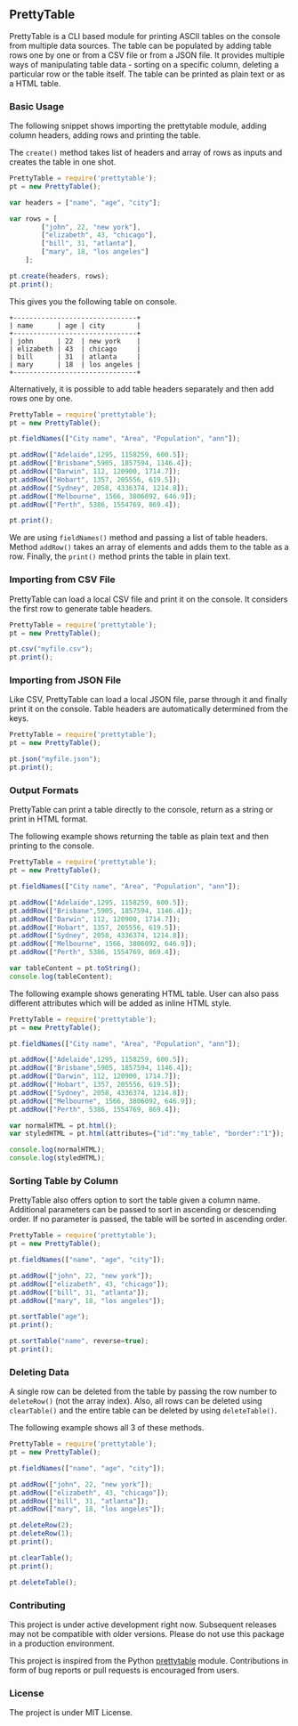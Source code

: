 ## PrettyTable

PrettyTable is a CLI based module for printing ASCII tables on the console from multiple data sources. The table can be populated by adding table rows one by one or from a CSV file or from a JSON file. It provides multiple ways of manipulating table data - sorting on a specific column, deleting a particular row or the table itself. The table can be printed as plain text or as a HTML table.

### Basic Usage

The following snippet shows importing the prettytable module, adding column headers, adding rows and printing the table.

The `create()` method takes list of headers and array of rows as inputs and creates the table in one shot.

```javascript
PrettyTable = require('prettytable');
pt = new PrettyTable();

var headers = ["name", "age", "city"];

var rows = [
        ["john", 22, "new york"],
        ["elizabeth", 43, "chicago"],
        ["bill", 31, "atlanta"],
        ["mary", 18, "los angeles"]
    ];

pt.create(headers, rows);
pt.print();
```

This gives you the following table on console.

```
+-------------------------------+
| name      | age | city        |
+-------------------------------+
| john      | 22  | new york    |
| elizabeth | 43  | chicago     |
| bill      | 31  | atlanta     |
| mary      | 18  | los angeles |
+-------------------------------+
```

Alternatively, it is possible to add table headers separately and then add rows one by one.

```javascript
PrettyTable = require('prettytable');
pt = new PrettyTable();

pt.fieldNames(["City name", "Area", "Population", "ann"]);

pt.addRow(["Adelaide",1295, 1158259, 600.5]);
pt.addRow(["Brisbane",5905, 1857594, 1146.4]);
pt.addRow(["Darwin", 112, 120900, 1714.7]);
pt.addRow(["Hobart", 1357, 205556, 619.5]);
pt.addRow(["Sydney", 2058, 4336374, 1214.8]);
pt.addRow(["Melbourne", 1566, 3806092, 646.9]);
pt.addRow(["Perth", 5386, 1554769, 869.4]);

pt.print();
```

We are using `fieldNames()` method and passing a list of table headers. Method `addRow()` takes an array of elements and adds them to the table as a row. Finally, the `print()` method prints the table in plain text.

### Importing from CSV File

PrettyTable can load a local CSV file and print it on the console. It considers the first row to generate table headers.

```javascript
PrettyTable = require('prettytable');
pt = new PrettyTable();

pt.csv("myfile.csv");
pt.print();
```

### Importing from JSON File

Like CSV, PrettyTable can load a local JSON file, parse through it and finally print it on the console. Table headers are automatically determined from the keys.

```javascript
PrettyTable = require('prettytable');
pt = new PrettyTable();

pt.json("myfile.json");
pt.print();
```

### Output Formats

PrettyTable can print a table directly to the console, return as a string or print in HTML format.

The following example shows returning the table as plain text and then printing to the console.

```javascript
PrettyTable = require('prettytable');
pt = new PrettyTable();

pt.fieldNames(["City name", "Area", "Population", "ann"]);

pt.addRow(["Adelaide",1295, 1158259, 600.5]);
pt.addRow(["Brisbane",5905, 1857594, 1146.4]);
pt.addRow(["Darwin", 112, 120900, 1714.7]);
pt.addRow(["Hobart", 1357, 205556, 619.5]);
pt.addRow(["Sydney", 2058, 4336374, 1214.8]);
pt.addRow(["Melbourne", 1566, 3806092, 646.9]);
pt.addRow(["Perth", 5386, 1554769, 869.4]);

var tableContent = pt.toString();
console.log(tableContent);
```

The following example shows generating HTML table. User can also pass different attributes which will be added as inline HTML style.

```javascript
PrettyTable = require('prettytable');
pt = new PrettyTable();

pt.fieldNames(["City name", "Area", "Population", "ann"]);

pt.addRow(["Adelaide",1295, 1158259, 600.5]);
pt.addRow(["Brisbane",5905, 1857594, 1146.4]);
pt.addRow(["Darwin", 112, 120900, 1714.7]);
pt.addRow(["Hobart", 1357, 205556, 619.5]);
pt.addRow(["Sydney", 2058, 4336374, 1214.8]);
pt.addRow(["Melbourne", 1566, 3806092, 646.9]);
pt.addRow(["Perth", 5386, 1554769, 869.4]);

var normalHTML = pt.html();
var styledHTML = pt.html(attributes={"id":"my_table", "border":"1"});

console.log(normalHTML);
console.log(styledHTML);
```

### Sorting Table by Column

PrettyTable also offers option to sort the table given a column name. Additional parameters can be passed to sort in ascending or descending order. If no parameter is passed, the table will be sorted in ascending order.

```javascript
PrettyTable = require('prettytable');
pt = new PrettyTable();

pt.fieldNames(["name", "age", "city"]);

pt.addRow(["john", 22, "new york"]);
pt.addRow(["elizabeth", 43, "chicago"]);
pt.addRow(["bill", 31, "atlanta"]);
pt.addRow(["mary", 18, "los angeles"]);

pt.sortTable("age");
pt.print();

pt.sortTable("name", reverse=true);
pt.print();
```

### Deleting Data

A single row can be deleted from the table by passing the row number to `deleteRow()` (not the array index). Also, all rows can be deleted using `clearTable()` and the entire table can be deleted by using `deleteTable()`.

The following example shows all 3 of these methods.

```javascript
PrettyTable = require('prettytable');
pt = new PrettyTable();

pt.fieldNames(["name", "age", "city"]);

pt.addRow(["john", 22, "new york"]);
pt.addRow(["elizabeth", 43, "chicago"]);
pt.addRow(["bill", 31, "atlanta"]);
pt.addRow(["mary", 18, "los angeles"]);

pt.deleteRow(2);
pt.deleteRow(1);
pt.print();

pt.clearTable();
pt.print();

pt.deleteTable();
```

### Contributing

This project is under active development right now. Subsequent releases may not be compatible with older versions. Please do not use this package in a production environment.

This project is inspired from the Python [prettytable](https://code.google.com/p/prettytable/) module. Contributions in form of bug reports or pull requests is encouraged from users.

### License

The project is under MIT License.

